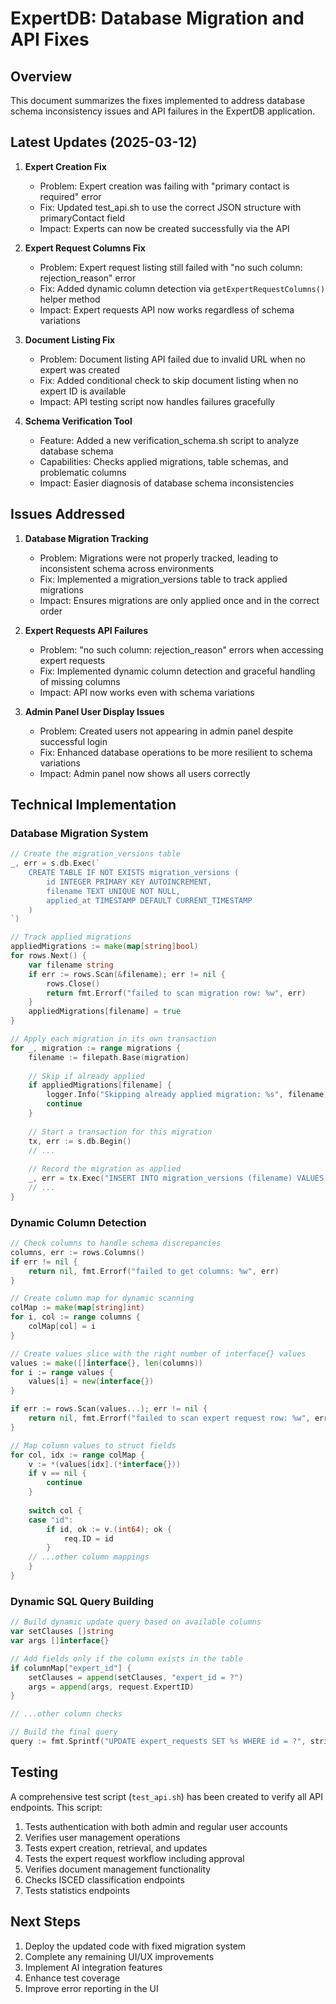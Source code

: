 # ExpertDB: Database Migration and API Fixes

## Overview

This document summarizes the fixes implemented to address database schema inconsistency issues and API failures in the ExpertDB application.

## Latest Updates (2025-03-12)

1. **Expert Creation Fix**
   - Problem: Expert creation was failing with "primary contact is required" error
   - Fix: Updated test_api.sh to use the correct JSON structure with primaryContact field
   - Impact: Experts can now be created successfully via the API

2. **Expert Request Columns Fix**
   - Problem: Expert request listing still failed with "no such column: rejection_reason" error
   - Fix: Added dynamic column detection via `getExpertRequestColumns()` helper method
   - Impact: Expert requests API now works regardless of schema variations

3. **Document Listing Fix**
   - Problem: Document listing API failed due to invalid URL when no expert was created
   - Fix: Added conditional check to skip document listing when no expert ID is available
   - Impact: API testing script now handles failures gracefully

4. **Schema Verification Tool**
   - Feature: Added a new verification_schema.sh script to analyze database schema
   - Capabilities: Checks applied migrations, table schemas, and problematic columns
   - Impact: Easier diagnosis of database schema inconsistencies

## Issues Addressed

1. **Database Migration Tracking**
   - Problem: Migrations were not properly tracked, leading to inconsistent schema across environments
   - Fix: Implemented a migration_versions table to track applied migrations
   - Impact: Ensures migrations are only applied once and in the correct order

2. **Expert Requests API Failures**
   - Problem: "no such column: rejection_reason" errors when accessing expert requests
   - Fix: Implemented dynamic column detection and graceful handling of missing columns
   - Impact: API now works even with schema variations

3. **Admin Panel User Display Issues**
   - Problem: Created users not appearing in admin panel despite successful login
   - Fix: Enhanced database operations to be more resilient to schema variations
   - Impact: Admin panel now shows all users correctly

## Technical Implementation

### Database Migration System

```go
// Create the migration_versions table
_, err = s.db.Exec(`
    CREATE TABLE IF NOT EXISTS migration_versions (
        id INTEGER PRIMARY KEY AUTOINCREMENT,
        filename TEXT UNIQUE NOT NULL,
        applied_at TIMESTAMP DEFAULT CURRENT_TIMESTAMP
    )
`)

// Track applied migrations
appliedMigrations := make(map[string]bool)
for rows.Next() {
    var filename string
    if err := rows.Scan(&filename); err != nil {
        rows.Close()
        return fmt.Errorf("failed to scan migration row: %w", err)
    }
    appliedMigrations[filename] = true
}

// Apply each migration in its own transaction
for _, migration := range migrations {
    filename := filepath.Base(migration)
    
    // Skip if already applied
    if appliedMigrations[filename] {
        logger.Info("Skipping already applied migration: %s", filename)
        continue
    }
    
    // Start a transaction for this migration
    tx, err := s.db.Begin()
    // ...
    
    // Record the migration as applied
    _, err = tx.Exec("INSERT INTO migration_versions (filename) VALUES (?)", filename)
    // ...
}
```

### Dynamic Column Detection

```go
// Check columns to handle schema discrepancies
columns, err := rows.Columns()
if err != nil {
    return nil, fmt.Errorf("failed to get columns: %w", err)
}

// Create column map for dynamic scanning
colMap := make(map[string]int)
for i, col := range columns {
    colMap[col] = i
}

// Create values slice with the right number of interface{} values
values := make([]interface{}, len(columns))
for i := range values {
    values[i] = new(interface{})
}

if err := rows.Scan(values...); err != nil {
    return nil, fmt.Errorf("failed to scan expert request row: %w", err)
}

// Map column values to struct fields
for col, idx := range colMap {
    v := *(values[idx].(*interface{}))
    if v == nil {
        continue
    }
    
    switch col {
    case "id":
        if id, ok := v.(int64); ok {
            req.ID = id
        }
    // ...other column mappings
    }
}
```

### Dynamic SQL Query Building

```go
// Build dynamic update query based on available columns
var setClauses []string
var args []interface{}

// Add fields only if the column exists in the table
if columnMap["expert_id"] {
    setClauses = append(setClauses, "expert_id = ?")
    args = append(args, request.ExpertID)
}

// ...other column checks

// Build the final query
query := fmt.Sprintf("UPDATE expert_requests SET %s WHERE id = ?", strings.Join(setClauses, ", "))
```

## Testing

A comprehensive test script (`test_api.sh`) has been created to verify all API endpoints. This script:

1. Tests authentication with both admin and regular user accounts
2. Verifies user management operations
3. Tests expert creation, retrieval, and updates
4. Tests the expert request workflow including approval
5. Verifies document management functionality
6. Checks ISCED classification endpoints
7. Tests statistics endpoints

## Next Steps

1. Deploy the updated code with fixed migration system
2. Complete any remaining UI/UX improvements
3. Implement AI integration features
4. Enhance test coverage
5. Improve error reporting in the UI
